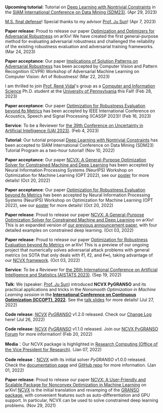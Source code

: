 **Upcoming tutorial**: Tutorial on [Deep Learning with Nontrivial Constraints](https://ncvx.org/tutorials/SDM23.html) in the [SIAM International Conference on Data Mining (SDM23)](https://www.siam.org/conferences/cm/program/minitutorials/sdm23-minitutorials). (Apr 29, 2023)

[M.S. final defense](publication/NCVX_exp/MS_final_dense.pdf)! Special thanks to my advisor [Prof. Ju Sun](https://sunju.org/)!  (Apr 7, 2023)

**Paper release**: Proud to release our paper [Optimization and Optimizers for Adversarial Robustness](https://arxiv.org/abs/2303.13401) on arXiv! We have created the first general-purpose method for evaluating adversarial robustness and challenged the reliability of the existing robustness evaluation and adversarial training frameworks. (Mar 24, 2023)

**Paper acceptance**: Our paper [Implications of Solution Patterns on Adversarial Robustness](https://arxiv.org/abs/2303.13401) has been accepted by Computer Vision and Pattern Recognition (CVPR) Workshop of Adversarial Machine Learning on Computer Vision: Art of Robustness! (Mar 22, 2023)

I am thrilled to join [Prof. René Vidal](http://vision.jhu.edu/rvidal.html)'s group as a [Computer and Information Science](https://www.cis.upenn.edu/) Ph.D. student at the [University of Pennsylvania](https://www.upenn.edu/) this Fall! (Feb 28, 2023)

**Paper acceptance**: Our paper [Optimization for Robustness Evaluation beyond ℓp Metrics](https://arxiv.org/abs/2210.00621) has been accepted by IEEE International Conference on Acoustics, Speech and Signal Processing (ICASSP 2023)! (Feb 16, 2023)

**Service**: To be a Reviewer for [the 39th Conference on Uncertainty in Artificial Intelligence (UAI 2023)](https://www.auai.org/uai2023/). (Feb 4, 2023)

**Tutorial**: Our tutorial proposal [Deep Learning with Nontrivial Constraints](publication/NCVX_exp/2023_SDM_PyGRANSO_Tutorial.pdf) has been accepted to SIAM International Conference on Data Mining (SDM23) Tutorial Program as a two-hour tutorial! (Nov 10, 2022)

**Paper acceptance**: Our paper [NCVX: A General-Purpose Optimization Solver for Constrained Machine and Deep Learning](https://arxiv.org/abs/2210.00973) has been accepted by Neural Information Processing Systems (NeurIPS) Workshop on Optimization for Machine Learning (OPT 2022), see our [poster](publication/NCVX_exp/NCVX_poster.png) for more details! (Oct 20, 2022)

**Paper acceptance**: Our paper [Optimization for Robustness Evaluation beyond ℓp Metrics](https://arxiv.org/abs/2210.00621) has been accepted by Neural Information Processing Systems (NeurIPS) Workshop on Optimization for Machine Learning (OPT 2022), see our [poster](publication/Robustness/robustness_poster.png) for more details! (Oct 20, 2022)

**Paper release**: Proud to release our paper [NCVX: A General-Purpose Optimization Solver for Constrained Machine and Deep Learning](https://arxiv.org/abs/2210.00973) on arXiv! This is an expanded version of [our previous announcement paper](https://arxiv.org/abs/2111.13984), with four detailed examples on constrained deep learning. (Oct 03, 2022)

**Paper release**: Proud to release our paper [Optimization for Robustness Evaluation beyond ℓp Metrics](https://arxiv.org/abs/2210.00621) on arXiv! This is a preview of our ongoing project that numerically solves adversarial attack problems with general metrics (vs SOTA that only deals with ℓ1, ℓ2, and ℓ∞), taking advantage of our [NCVX framework](https://ncvx.org/). (Oct 03, 2022)

**Service**: To be a Reviewer for [the 26th International Conference on Artificial Intelligence and Statistics (AISTATS 2023)](https://aistats.org/aistats2023/). (Sep 19, 2022)

**Talk**: We (speaker: [Prof. Ju Sun](https://sunju.org/)) introduced **NCVX PyGRANSO** and its practical applications and tricks in the *Nonsmooth Optimization in Machine Learning session* in the [**International Conference on Continuous Optimization (ICCOPT), 2022**](https://iccopt2022.lehigh.edu/). See the [talk slides](publication/NCVX_exp/ICCOPT22-NCVX.pdf) for more details! (Jul 27, 2022)

**Code release**: [*NCVX*](https://github.com/sun-umn/NCVX) [*PyGRANSO*](https://github.com/sun-umn/PyGRANSO) v1.2.0 released. Check our [Change Log](https://github.com/sun-umn/PyGRANSO/blob/main/CHANGELOG.md) here! (Jul 26, 2022)

**Code release**: [*NCVX*](https://github.com/sun-umn/NCVX) [*PyGRANSO*](https://github.com/sun-umn/PyGRANSO) v1.1.0 released. Join our [NCVX PyGRANSO Forum](https://groups.google.com/a/umn.edu/g/ncvx) for more information! (Feb 20, 2022)

**Media**：Our NCVX package is highlighted in [Research Computing (Office of the Vice President for Research)](https://rc.umn.edu/project/building-numerical-optimization-software). (Jan 07, 2022)

**Code release**：[NCVX](https://github.com/sun-umn/NCVX) with its initial solver *PyGRANSO* v1.0.0 released. Check the [documentation page](https://ncvx.org/) and [GitHub repo](https://github.com/sun-umn/NCVX) for more information. (Jan 01, 2022)

**Paper release**: Proud to release our paper [NCVX: A User-Friendly and Scalable Package for Nonconvex Optimization in Machine Learning](https://arxiv.org/abs/2111.13984) on arXiv! [NCVX](https://ncvx.org/) is the initial translation and revamping of the [GRANSO package](http://www.timmitchell.com/software/GRANSO/), with convenient features such as auto-differentiation and GPU support. In particular, NCVX can be used to solve constrained deep learning problems. (Nov 29, 2021)

